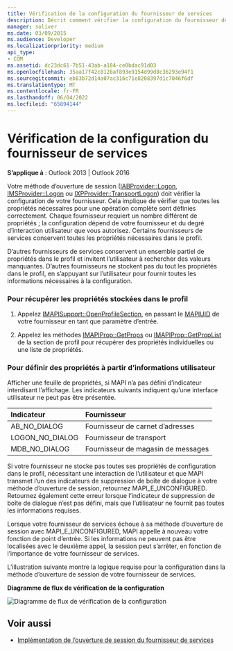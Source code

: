 ```yaml
---
title: Vérification de la configuration du fournisseur de services
description: Décrit comment vérifier la configuration du fournisseur de services dans Outlook 2013 et Outlook 2016, avec des documents de référence supplémentaires.
manager: soliver
ms.date: 03/09/2015
ms.audience: Developer
ms.localizationpriority: medium
api_type:
- COM
ms.assetid: dc23dc61-7b51-43ab-a184-ce0bdac91d03
ms.openlocfilehash: 35aa17f42c8128af893e9154d99d8c36293e94f1
ms.sourcegitcommit: eb83b72d14a07ac316c71e8208397d1c7046f6df
ms.translationtype: MT
ms.contentlocale: fr-FR
ms.lasthandoff: 06/04/2022
ms.locfileid: "65894144"
---
```

# <a name="verifying-service-provider-configuration"></a>Vérification de la configuration du fournisseur de services
  
**S’applique à** : Outlook 2013 | Outlook 2016 
  
Votre méthode d’ouverture de session ([IABProvider::Logon](iabprovider-logon.md), [IMSProvider::Logon](imsprovider-logon.md) ou [IXPProvider::TransportLogon](ixpprovider-transportlogon.md)) doit vérifier la configuration de votre fournisseur. Cela implique de vérifier que toutes les propriétés nécessaires pour une opération complète sont définies correctement. Chaque fournisseur requiert un nombre différent de propriétés ; la configuration dépend de votre fournisseur et du degré d’interaction utilisateur que vous autorisez. Certains fournisseurs de services conservent toutes les propriétés nécessaires dans le profil. 

D’autres fournisseurs de services conservent un ensemble partiel de propriétés dans le profil et invitent l’utilisateur à rechercher des valeurs manquantes. D’autres fournisseurs ne stockent pas du tout les propriétés dans le profil, en s’appuyant sur l’utilisateur pour fournir toutes les informations nécessaires à la configuration.
  
### <a name="to-retrieve-properties-stored-in-the-profile"></a>Pour récupérer les propriétés stockées dans le profil
  
1. Appelez [IMAPISupport::OpenProfileSection](imapisupport-openprofilesection.md), en passant le [MAPIUID](mapiuid.md) de votre fournisseur en tant que paramètre d’entrée. 
    
2. Appelez les méthodes [IMAPIProp::GetProps](imapiprop-getprops.md) ou [IMAPIProp::GetPropList](imapiprop-getproplist.md) de la section de profil pour récupérer des propriétés individuelles ou une liste de propriétés. 
    
### <a name="to-set-properties-from-user-information"></a>Pour définir des propriétés à partir d’informations utilisateur
  
Afficher une feuille de propriétés, si MAPI n’a pas défini d’indicateur interdisant l’affichage. Les indicateurs suivants indiquent qu’une interface utilisateur ne peut pas être présentée.
  
|**Indicateur**|**Fournisseur**|
|:-----|:-----|
|AB_NO_DIALOG  <br/> |Fournisseur de carnet d’adresses  <br/> |
|LOGON_NO_DIALOG  <br/> |Fournisseur de transport  <br/> |
|MDB_NO_DIALOG  <br/> |Fournisseur de magasin de messages  <br/> |
   
Si votre fournisseur ne stocke pas toutes ses propriétés de configuration dans le profil, nécessitant une interaction de l’utilisateur et que MAPI transmet l’un des indicateurs de suppression de boîte de dialogue à votre méthode d’ouverture de session, retournez MAPI_E_UNCONFIGURED. Retournez également cette erreur lorsque l’indicateur de suppression de boîte de dialogue n’est pas défini, mais que l’utilisateur ne fournit pas toutes les informations requises.
  
Lorsque votre fournisseur de services échoue à sa méthode d’ouverture de session avec MAPI_E_UNCONFIGURED, MAPI appelle à nouveau votre fonction de point d’entrée. Si les informations ne peuvent pas être localisées avec le deuxième appel, la session peut s’arrêter, en fonction de l’importance de votre fournisseur de services. 
  
L’illustration suivante montre la logique requise pour la configuration dans la méthode d’ouverture de session de votre fournisseur de services. 
  
**Diagramme de flux de vérification de la configuration**
  
![Diagramme de flux de vérification de la configuration](media/amapi_62.gif "Diagramme de flux de vérification de la configuration")
  
## <a name="see-also"></a>Voir aussi

- [Implémentation de l’ouverture de session du fournisseur de services](implementing-service-provider-logon.md)

